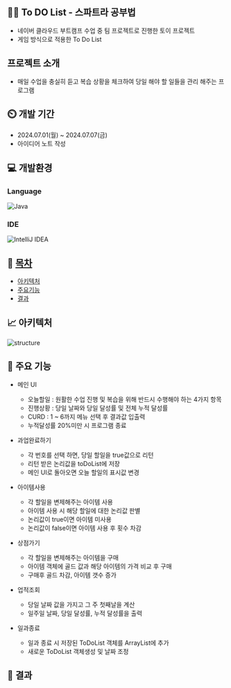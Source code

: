## 👨‍🏫 To DO List - 스파트라 공부법 <a name = "role"></a>
+ 네이버 클라우드 부트캠프 수업 중 팀 프로젝트로 진행한 토이 프로젝트<br>
+ 게임 방식으로 적용한 To Do List 

##  프로젝트 소개
- 매일 수업을 충실히 듣고 복습 상황을 체크하여 당일 해야 할 일들을 관리 해주는 프로그램

## ⏲️ 개발 기간 
- 2024.07.01(월) ~ 2024.07.07(금)
- 아이디어 노트 작성

## 💻 개발환경
### Language
![Java](https://img.shields.io/badge/java-%23ED8B00.svg?style=for-the-badge&logo=openjdk&logoColor=white)

### IDE
![IntelliJ IDEA](https://img.shields.io/badge/IntelliJIDEA-000000.svg?style=for-the-badge&logo=intellij-idea&logoColor=white)

## 📝 [목차](#index) <a name = "index"></a>

- [아키텍처](#structure)
- [주요기능](#functions)
- [결과](#outputs)

## 📈 아키텍처 <a name = "structure"> </a>
![structure](https://github.com/kknaks/bitcamp-project2/blob/main/structure.jpg?raw=true)

## 📌 주요 기능 <a name = "functions"> </a>
- 메인 UI
  - 오늘할일 : 원활한 수업 진행 및 복습을 위해 반드시 수행해야 하는 4가지 항목
  - 진행상황 : 당일 날짜와 당일 달성률 및 전체 누적 달성률
  - CURD : 1 ~ 6까지 메뉴 선택 후 결과값 입출력
  - 누적달성률 20%미만 시 프로그램 종료


- 과업완료하기 
  - 각 번호를 선택 하면, 당일 할일을 true값으로 리턴
  - 리턴 받은 논리값을 toDoList에 저장
  - 메인 UI로 돌아오면 오늘 할일의 표시값 변경

- 아이템사용
   - 각 할일을 변제해주는 아이템 사용
   - 아이템 사용 시 해당 할일에 대한 논리값 판별
   - 논리값이 true이면 아이템 미사용
   - 논리값이 false이면 아이템 사용 후 횟수 차감

- 상점가기
   - 각 할일을 변제해주는 아이템을 구매
   - 아이템 객체에 골드 값과 해당 아이템의 가격 비교 후 구매
   - 구매후 골드 차감, 아이템 갯수 증가

- 업적조회
   - 당일 날짜 값을 가지고 그 주 첫째날을 계산
   - 일주일 날짜, 당일 달성률, 누적 달성률을 출력

- 일과종료
    - 일과 종료 시 저장된 ToDoList 객체를 ArrayList에 추가
    - 새로운 ToDoList 객체생성 및 날짜 조정
      
## 📌 결과 <a name = "outputs"> </a>
